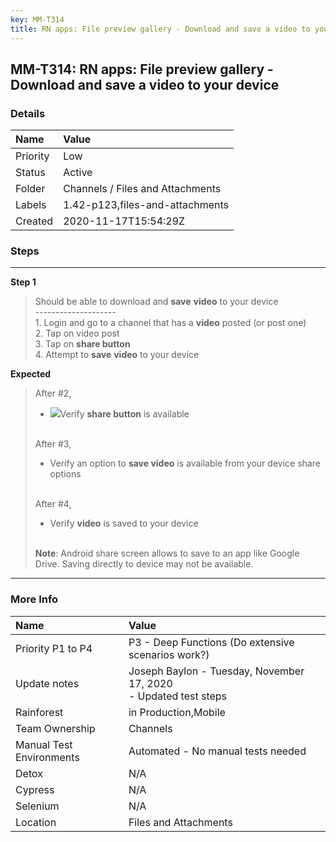 ```yaml
---
key: MM-T314
title: RN apps: File preview gallery - Download and save a video to your device
---
```


## MM-T314: RN apps: File preview gallery - Download and save a video to your device

### Details

| Name     | Value                            |
| :------- | :------------------------------- |
| Priority | Low                              |
| Status   | Active                           |
| Folder   | Channels / Files and Attachments |
| Labels   | 1.42-p123,files-and-attachments  |
| Created  | 2020-11-17T15:54:29Z             |

### Steps

<hr/>

**Step 1**

> <article>Should be able to download and <strong>save</strong> <strong>video</strong> to your device<br>--------------------<br>1. Login and go to a channel that has a <strong>video</strong> posted (or post one)<br>2. Tap on video post<br>3. Tap on <strong>share button</strong><br>4. Attempt to <strong>save</strong> <strong>video</strong> to your device</article>

**Expected**

> <article>After #2,<ul><li><img src="https://smartbear-tm4j-prod-us-west-2-attachment-rich-text.s3.us-west-2.amazonaws.com/embedded-f3277290f945470c4add5d21ef3dc7ca7b74388fc7152bfb6b99ae58c66a95a8-1605627811975-1605627811975.png" class="fr-fic fr-dii">Verify <strong>share button</strong> is available</li></ul><br>After #3,<ul><li>Verify an option to <strong>save video</strong> is available from your device share options</li></ul><br>After #4,<ul><li>Verify <strong>video</strong> is saved to your device</li></ul><br><strong>Note</strong>: Android share screen allows to save to an app like Google Drive. Saving directly to device may not be available.</article>

<hr/>

### More Info

| Name                     | Value                                                                |
| :----------------------- | :------------------------------------------------------------------- |
| Priority P1 to P4        | P3 - Deep Functions (Do extensive scenarios work?)                   |
| Update notes             | Joseph Baylon - Tuesday, November 17, 2020<br />- Updated test steps |
| Rainforest               | in Production,Mobile                                                 |
| Team Ownership           | Channels                                                             |
| Manual Test Environments | Automated - No manual tests needed                                   |
| Detox                    | N/A                                                                  |
| Cypress                  | N/A                                                                  |
| Selenium                 | N/A                                                                  |
| Location                 | Files and Attachments                                                |
